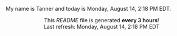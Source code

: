 My name is Tanner and today is Monday, August 14, 2:18 PM EDT.

<p align="center">This <i>README</i> file is generated <b>every 3 hours</b>!</br>Last refresh: Monday, August 14, 2:18 PM EDT<br /></p>
